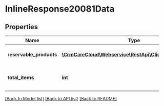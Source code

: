 # InlineResponse20081Data

## Properties
Name | Type | Description | Notes
------------ | ------------- | ------------- | -------------
**reservable_products** | [**\CrmCareCloud\Webservice\RestApi\Client\Model\Product[]**](Product.md) | List of reservable products | [optional] 
**total_items** | **int** | Count of all found reservable products | [optional] 

[[Back to Model list]](../../README.md#documentation-for-models) [[Back to API list]](../../README.md#documentation-for-api-endpoints) [[Back to README]](../../README.md)

